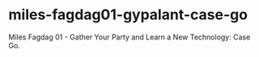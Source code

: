 # miles-fagdag01-gypalant-case-go
Miles Fagdag 01 - Gather Your Party and Learn a New Technology: Case Go.
